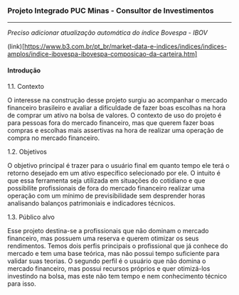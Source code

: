 ### Projeto Integrado PUC Minas - Consultor de Investimentos


---

*Preciso adicionar atualização automática do índice Bovespa - IBOV*

(link)[https://www.b3.com.br/pt_br/market-data-e-indices/indices/indices-amplos/indice-ibovespa-ibovespa-composicao-da-carteira.htm]

#### Introdução

1.1. Contexto

O interesse na construção desse projeto surgiu ao acompanhar o mercado financeiro brasileiro e avaliar a dificuldade de fazer boas escolhas na hora de comprar um ativo na bolsa de valores.
O contexto de uso do projeto é para pessoas fora do mercado financeiro, mas que querem fazer boas compras e escolhas mais assertivas na hora de realizar uma operação de compra no mercado financeiro.

1.2. Objetivos

O objetivo principal é trazer para o usuário final em quanto tempo ele terá o retorno desejado em um ativo específico selecionado por ele. O intuito é que essa ferramenta seja utilizada em situações do cotidiano e que possibilite profissionais de fora do mercado financeiro realizar uma operação com um mínimo de previsibilidade sem desprender horas analisando balanços patrimoniais e indicadores técnicos.

1.3. Público alvo

Esse projeto destina-se a profissionais que não dominam o mercado financeiro, mas possuem uma reserva e querem otimizar os seus rendimentos.
Temos dois perfis principais o profissional que já conhece do mercado e tem uma base teórica, mas não possui tempo suficiente para validar suas teorias. O segundo perfil é o usuário que não domina o mercado financeiro, mas possui recursos próprios e quer otimizá-los investindo na bolsa, mas este não tem tempo e nem conhecimento técnico para isso.


